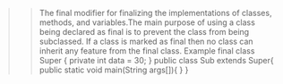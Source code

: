 >>The final modifier for finalizing the implementations of classes, methods, and variables.The main purpose of using a class being declared as final is to prevent the class from being subclassed. If a class is marked as final then no class can inherit any feature from the final class.
        Example
        final class Super {
            private int data = 30;
        }
        public class Sub extends Super{
            public static void main(String args[]){
            }
        }